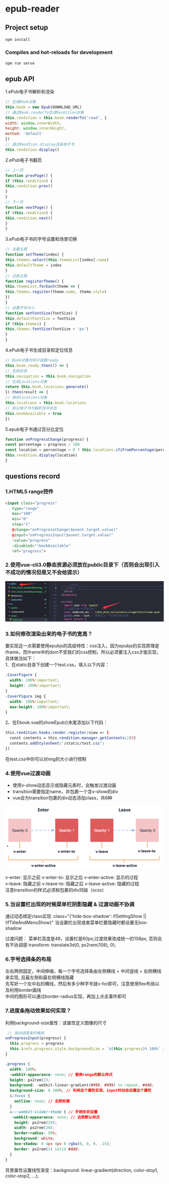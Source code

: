 # epub-reader

## Project setup
```
npm install
```

### Compiles and hot-reloads for development
```
npm run serve
```

## epub API
1.ePub电子书解析和渲染
``` javaScript
// 生成Book对象
this.book = new Epub(DOWNLOAD_URL)
// 通过Book.renderTo生成Rendition对象
this.rendition = this.book.renderTo('read', {
width: window.innerWidth,
height: window.innerHeight,
method: 'default'
})
// 通过Rendtion.display渲染电子书
this.rendition.display()
```

2.ePub电子书翻页
``` javaScript
// 上一页
function prevPage() {
if (this.rendition) {
this.rendition.prev()
}
}
// 下一页
function nextPage() {
if (this.rendition) {
this.rendition.next()
}
}

```

3.ePub电子书的字号设置和场景切换
``` javaScript
// 设置主题
function setTheme(index) {
this.themes.select(this.themeList[index].name)
this.defaultTheme = index
}
// 注册主题
function registerTheme() {
this.themeList.forEach(theme => {
this.themes.register(theme.name, theme.style)
})
}
// 设置字号大小
function setFontSize(fontSize) {
this.defaultFontSize = fontSize
if (this.themes) {
this.themes.fontSize(fontSize + 'px')
}
}
```

4.ePub电子书生成目录和定位信息
``` javaScript
// Book对象的钩子函数ready
this.book.ready.then(() => {
// 生成目录
this.navigation = this.book.navigation
// 生成Locations对象
return this.book.locations.generate()
}).then(result => {
// 保存locations对象
this.locations = this.book.locations
// 标记电子书为解析完毕状态
this.bookAvailable = true
})
```

5.epub电子书通过百分比定位
``` javaScript
function onProgressChange(progress) {
const percentage = progress / 100
const location = percentage > 0 ? this.locations.cfiFromPercentage(percentage) : 0
this.rendition.display(location)
}
```

## questions record
### 1.HTML5 range控件
``` html
<input class="progress" 
   type="range"
   max="100"
   min="0"
   step="1"
   @change="onProgressChange($event.target.value)" 
   @input="onProgressInput($event.target.value)"
   :value="progress"
   :disabled="!bookAvailable"
   ref="progress">
```

### 2.使用vue-cli3.0静态资源必须放在public目录下（否则会出现引入不成功的情况但是又不会给提示）
<img src="https://github.com/ChenMingK/epub-reader/blob/master/questionImgs/1.png?raw=true">

### 3.如何修改渲染出来的电子书的宽高？
要实现这一点需要使用epubjs的高级特性：css注入，因为epubjs的实现原理是iframe，而iframe中的dom不受我们的css控制，所以必须要注入css才能实现，具体做法如下：<br>
1、在static目录下创建一个test.css，填入以下内容：
``` css
.CoverFigure {
  width: 100%!important;
  height: 100%!important;
}
.CoverFigure img {
  width: 100%!important;
  max-height: 100%!important;
}
```

2、在Ebook.vue的showEpub()末尾添加以下代码：
``` css
this.rendition.hooks.render.register(view => {
  const contents = this.rendition.manager.getContents()[0]
  contents.addStylesheet('/static/test.css')
})
```

在test.css中你可以对img的大小进行控制

### 4.使用vue过渡动画
- 使用v-show动态显示或隐藏元素时，会触发过渡动画
- transition需要指定name，并包裹一个含v-show的div
- vue会为transition包裹的div动态添加class，共6种
<img src="https://github.com/ChenMingK/epub-reader/blob/master/questionImgs/2.png?raw=true">

v-enter: 显示之前 v-enter-to: 显示之后 v-enter-active: 显示的过程<br>
v-leave: 隐藏之前 v-leave-to: 隐藏之后 v-leave-active: 隐藏的过程<br>
注意transition的样式必须和包裹的div同级（scss）


### 5.当设置栏出现的时候菜单栏阴影隐藏 & 过渡动画不协调
通过动态绑定class实现
:class="{'hide-box-shadow': ifSettingShow || !ifTitleAndMenuShow}"
当设置栏出现或者菜单栏要隐藏时都设置无box-shadow

过渡问题：
菜单栏高度是48，设置栏是60px;过渡效果改成统一的108px, 否则会有不协调感
transform: translate3d(0, px2rem(108), 0);

### 6.字号选择条的布局
左右两侧固定，中间伸缩，每一个字号选择条由左侧横线 + 中间竖线 + 右侧横线来实现, 
且最左侧和最右侧横线隐藏<br>
先写好一个左中右的横线，然后有多少种字号就v-for即可，注意使用flex布局以及利用border画线<br>
中间的图形可以通过border-radius实现，再加上点击事件即可

### 7.进度条拖动效果如何实现？
利用background-size属性：该属性定义图像的尺寸<br>
``` javaScript
 // 拖动进度条时触发
onProgressInput(progress) {
  this.progress = progress
  this.$refs.progress.style.backgroundSize = `${this.progress}% 100%` // 改变进度条左右两侧的颜色
}
 ```
 
 ``` css
 .progress {
   width: 100%;
   -webkit-appearance: none; // 替换range的默认样式
   height: px2rem(2);
   background: -webkit-linear-gradient(#999, #999) no-repeat, #ddd;
   background-size: 0 100%; // 利用这个属性实现，input时动态设置这个属性
   &:focus {
     outline: none; // 去除轮廓
   }
   &::-webkit-slider-thumb { // 手柄形状设置
    -webkit-appearance: none; // 去除默认样式
     height: px2rem(20);
     width: px2rem(20);
     border-radius: 50%;
     background: white;
     box-shadow: 0 4px 4px 0 rgba(0, 0, 0, .15);
     border: px2rem(1) solid #ddd;
   }
 }
 ```
背景属性设置线性渐变：background: linear-gradient(direction, color-stop1, color-stop2, ...);

